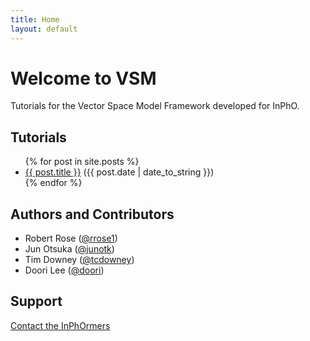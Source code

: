```yaml
---
title: Home
layout: default
---
```


<h1>Welcome to VSM</h1>
<p>Tutorials for the Vector Space Model Framework developed for InPhO.</p>

<h2>Tutorials</h2>
<ul id="archive">
{% for post in site.posts %}
	<li><a href="{{ site.baseurl }}{{ post.url }}">{{ post.title }}</a> ({{ post.date | date_to_string }})</li>
{% endfor %}
</ul>

<h2>Authors and Contributors</h2>
<ul>
	<li>Robert Rose (<a href="https://github.com/rrose1" class="user-mention">@rrose1</a>)</li>
	<li>Jun Otsuka (<a href="https://github.com/junotk" class="user-mention">@junotk</a>)</li>
	<li>Tim Downey (<a href="https://github.com/tcdowney" class="user-mention">@tcdowney</a>)</li>
	<li>Doori Lee (<a href="https://github.com/doori" class="user-mention">@doori</a>)</li>
</ul>

<h2>Support</h2>
<p><a href="https://inpho.cogs.indiana.edu/about/">Contact the InPhOrmers</a></p>